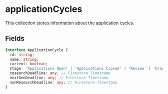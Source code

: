 # applicationCycles

This collection stores information about the application cycles.

## Fields

```typescript
interface ApplicationCycle {
  id: string;
  name: string;
  current: boolean;
  stage: 'Applications Open' | 'Applications Closed' | 'Review' | 'Grading' | 'Decisions Released';
  researchDeadline: any; // Firestore Timestamp
  nextGenDeadline: any; // Firestore Timestamp
  nonResearchDeadline: any; // Firestore Timestamp
}
```
